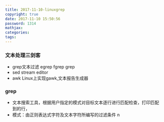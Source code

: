 ```yaml
---
title: 2017-11-10-linuxgrep
copyright: true
date: 2017-11-10 15:50:56
password: 1314
mathjax:
categories:
tags:
---
```


### 文本处理三剑客

* grep文本过滤 egrep fgrep grep
* sed stream editor
* awk Linux上实现gawk,文本报告生成器

### grep

* 文本搜索工具，根据用户指定的模式对目标文本逐行进行匹配检查，打印匹配到的行，
* 模式：由正则表达式字符及文本字符所编写的过滤条件
n
